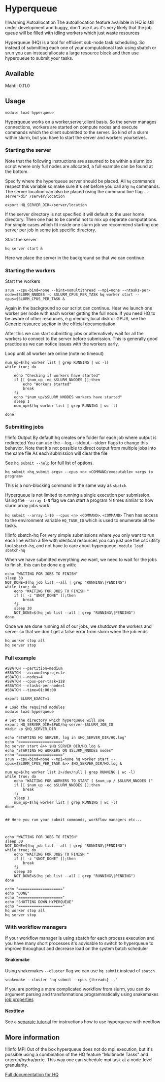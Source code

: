 # Hyperqueue

!!!warning Autoallocation
    The autoallocation feature available in HQ is still under development and buggy, don't use it as 
    it's very likely that the job queue will be filled with idling workers which just waste resources

Hyperqueue (HQ) is a tool for efficient sub-node task scheduling.
So instead of submitting each one of your computational task using sbatch or srun
you can instead allocate a large resource block and then use hyperqueue to submit your tasks. 


## Available

Mahti: 0.11.0 

## Usage 

``
module load hyperqueue
``

Hyperqueue works on a worker,server,client basis. So the server manages connections,
workers are started on compute nodes and execute commands which the client submitted to the server.
So kind of a slurm within slurm, but you have to start the server and workers yourselves.

### Starting the server

Note that the following instructions are assumed to be within a slurm job script where only full nodes are allocated, a full example
can be found at the bottom.

Specify where the hyperqueue server should be placed. All `hq` commands respect this variable
so make sure it's set before you call any `hq` commands. The server location can also be placed
using the command line flag `--server-dir /server/location`

```
export HQ_SERVER_DIR=/server/location
```

If the server directory is not specified it will default to the user home directory. Then
one has to be careful not to mix up separate computations. For simple cases which fit inside one slurm job
we recommend starting one server per job in some job specific directory. 

Start the server
```
hq server start & 
```
Here we place the server in the background so that we can continue


### Starting the workers

Start the workers
```
srun --cpu-bind=none --hint=nomultithread --mpi=none --ntasks-per-node=$SLURM_NNODES -c $SLURM_CPUS_PER_TASK hq worker start --cpus=$SLURM_CPUS_PER_TASK &
```
Again in the background so our script can continue. Hear we launch one worker per node with each worker
getting the full node. If you need HQ to be aware of other resources, e.g memory,local disk or GPUS, see the [Generic resource section](https://it4innovations.github.io/hyperqueue/v0.11.0/jobs/gresources/) in the official documentation.


After this we can start submitting jobs or alternatively wait for all the workers to connect to the server before submission.
This is generally good practice as we can notice issues with the workers early. 

Loop until all worker are online (note no timeout)

```
num_up=$(hq worker list | grep RUNNING | wc -l)
while true; do

    echo "Checking if workers have started"
    if [[ $num_up -eq $SLURM_NNODES ]];then
        echo "Workers started"
        break
    fi
    echo "$num_up/$SLURM_NNODES workers have started"
    sleep 1
    num_up=$(hq worker list | grep RUNNING | wc -l)

done
```

### Submitting jobs

!!!info Output
    By default hq creates one folder for each job where output is redirected
    You can use the --log,--stdout,--stderr flags to change this behavior.
    Note that it's not possible to direct output from multiple jobs into the same file
    As each submission will clear the file

See `hq submit --help` for full list of options.

`hq submit <hq_submit args> --cpus <n> <COMMAND/executable> <args to program>`

This is a non-blocking command in the same way as `sbatch`. 

Hyperqueue is not limited to running a single execution per submission. 
Using the `--array 1-N` flag we can start a program N times similar to how slurm array jobs work.

`hq submit --array 1-10 --cpus <n> <COMMAND>`. `<COMMAND>` Then has access to the environment variable `HQ_TASK_ID`
which is used to enumerate all the tasks. 

!!!info sbatch-hq
    For very simple submissions where you only want to run each line within a file with identical resources
    you can just use the csc utility tool `sbatch-hq`, and not have to care about hyperqueue. `module load sbatch-hq` 

When we have submitted everything we want, we need to wait for the jobs to finish, this can be done e.g with:

```
echo "WAITING FOR JOBS TO FINISH"
sleep 30
NOT_DONE=$(hq job list --all | grep "RUNNING\|PENDING")
while true; do
    echo "WAITING FOR JOBS TO FINISH "
    if [[ -z "$NOT_DONE" ]];then
        break
    fi
    sleep 30
    NOT_DONE=$(hq job list --all | grep "RUNNING\|PENDING")
done
```

Once we are done running all of our jobs, we shutdown the workers and server so that we don't get a false
error from slurm when the job ends

```bash
hq worker stop all
hq server stop
```

### Full example

```
#SBATCH --partition=medium
#SBATCH --account=<project>
#SBATCH --nodes=4
#SBATCH --cpus-per-task=128
#SBATCH --ntasks-per-node=1
#SBATCH --time=01:00:00

export SLURM_EXACT=1

# Load the required modules
module load hyperqueue

# Set the directory which hyperqueue will use 
export HQ_SERVER_DIR=$PWD/hq-server-$SLURM_JOB_ID
mkdir -p $HQ_SERVER_DIR

echo "STARTING HQ SERVER, log in $HQ_SERVER_DIR/HQ.log"
echo "===================="
hq server start &>> $HQ_SERVER_DIR/HQ.log &
echo "STARTING HQ WORKERS ON $SLURM_NNODES nodes"
echo "===================="
srun --cpu-bind=none --mpi=none hq worker start --cpus=$SLURM_CPUS_PER_TASK &>> $HQ_SERVER_DIR/HQ.log &

num_up=$(hq worker list 2>/dev/null | grep RUNNING | wc -l)
while true; do
    echo "WAITING FOR WORKERS TO START ( $num_up / $SLURM_NNODES )"
    if [[ $num_up -eq $SLURM_NNODES ]];then
        break
    fi
    sleep 1
    num_up=$(hq worker list | grep RUNNING | wc -l)
done


## Here you run your submit commands, workflow managers etc...



echo "WAITING FOR JOBS TO FINISH"                                
sleep 30                                                         
NOT_DONE=$(hq job list --all | grep "RUNNING\|PENDING")          
while true; do                                                   
    echo "WAITING FOR JOBS TO FINISH "                           
    if [[ -z "$NOT_DONE" ]];then                                 
        break                                                    
    fi                                                           
    sleep 30                                                     
    NOT_DONE=$(hq job list --all | grep "RUNNING\|PENDING")      
done                                                             

echo "===================="
echo "DONE"
echo "===================="
echo "SHUTTING DOWN HYPERQUEUE"
echo "===================="
hq worker stop all
hq server stop
```



### With workflow managers

If your workflow manager is using sbatch for each process execution and you have many short processes it's
advisable to switch to hyperqueue to improve throughput and decrease load on the system batch scheduler 


#### Snakemake

Using snakemakes `--cluster` flag we can use `hq submit` instead of `sbatch`

```
snakemake --cluster "hq submit --cpus {threads} .."
```

If you are porting a more complicated workflow from slurm, you can do argument
parsing and transformations programmatically using snakemakes [job properties](https://snakemake.readthedocs.io/en/stable/executing/cluster.html#job-properties)

#### Nextflow 

See a [separate tutorial](../support/tutorials/nextflow-hq.md) for instructions
how to use hyperqueue with nextflow


## More information

!!!info MPI
    Out of the box hyperqueue does not do mpi execution, but it's possible using a combination of the HQ feature "Multinode Tasks" and orterun/hydra/prrte.
    This way one can schedule mpi task at a node-level granularity.

[Full documentation for HQ](https://it4innovations.github.io/hyperqueue/v0.11.0/)
